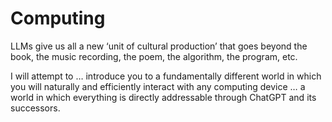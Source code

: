 # Computing

LLMs give us all a new ‘unit of cultural production’ that goes beyond the book, the music recording, the poem, the algorithm, the program, etc.

I will attempt to … introduce you to a fundamentally different world in which you will naturally and efficiently interact with any computing device … a world in which everything is directly addressable through ChatGPT and its successors.